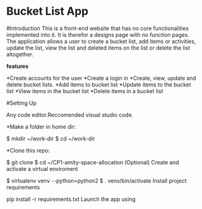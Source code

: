# Bucket List App

#Introduction
 This is a front-end website that has no core functionalities implemented into it. It is therefor a designs page with no function pages. The application allows a user to create a bucket list, add items or activities, update the list, view the list and deleted items on the list or delete the list altogether.
 
**features**

*Create accounts for the user
*Create a login in 
*Create, view, update and delete bucket lists. 
*Add items to bucket list
*Update items to the bucket list
*View items in the bucket list
*Delete items in a bucket list

#Setting Up

Any code editor.Reccomended visual studio code.

*Make a folder in home dir:

  $ mkdir ~/work-dir
  $ cd ~/work-dir
  
*Clone this repo:

  $ git clone
  $ cd ~/CP1-amity-space-allocation
(Optional) Create and activate a virtual enviroment

  $ virtualenv venv --python=python2
  $ . venv/bin/activate
Install project requirements

  pip install -r requirements.txt
Launch the app using




